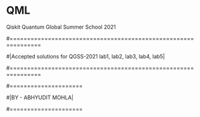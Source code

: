 # QML
Qiskit Quantum Global Summer School 2021 

#===============================================================

#|Accepted solutions for QGSS-2021 lab1, lab2, lab3, lab4, lab5|

#===============================================================

#=====================

#|BY - ABHYUDIT MOHLA|

#=====================
